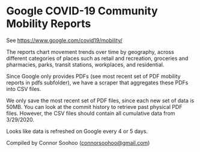 # Google COVID-19 Community Mobility Reports
See https://www.google.com/covid19/mobility/

The reports chart movement trends over time by geography, across different categories of places such as retail and recreation, groceries and pharmacies, parks, transit stations, workplaces, and residential.

Since Google only provides PDFs (see most recent set of PDF mobility reports in pdfs subfolder), we have a scraper that aggregates these PDFs into CSV files.

We only save the most recent set of PDF files, since each new set of data is 50MB. You can look at the commit history to retrieve past physical PDF files. However, the CSV files should contain all cumulative data from 3/29/2020. 

Looks like data is refreshed on Google every 4 or 5 days.

Compiled by Connor Soohoo (connorsoohoo@gmail.com)
